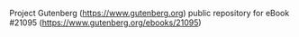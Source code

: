 Project Gutenberg (https://www.gutenberg.org) public repository for eBook #21095 (https://www.gutenberg.org/ebooks/21095)
